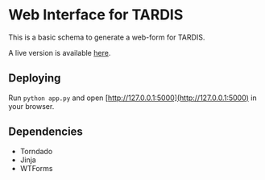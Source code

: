 Web Interface for TARDIS
========================

This is a basic schema to generate a web-form for TARDIS.

A live version is available [here](https://whispering-atoll-6188.herokuapp.com/).

Deploying
---------

Run `python app.py` and open [http://127.0.0.1:5000](http://127.0.0.1:5000) in your browser.

Dependencies
------------
- Torndado
- Jinja
- WTForms
